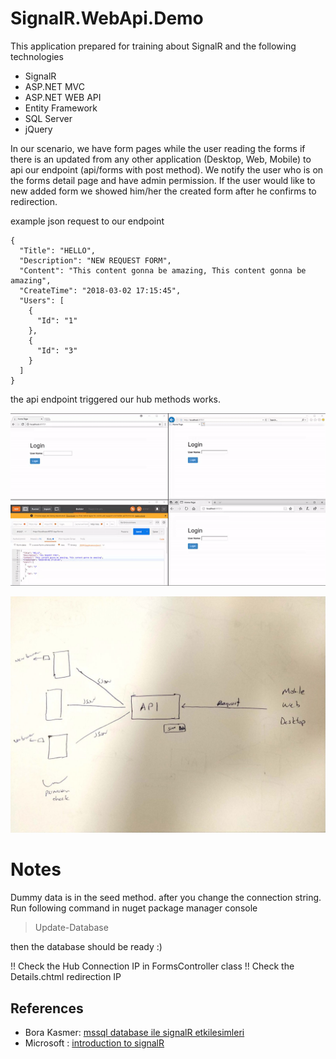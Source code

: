 # SignalR.WebApi.Demo
This application prepared for training about SignalR and the following technologies

- SignalR
- ASP.NET MVC
- ASP.NET WEB API
- Entity Framework
- SQL Server
- jQuery

In our scenario, we have form pages while the user reading the forms if there is an updated from any other application (Desktop, Web, Mobile) to api our endpoint (api/forms with post method). We notify the user who is on the forms detail page and have admin permission. If the user would like to new added form we showed him/her the created form after he confirms to redirection.

example json request to our endpoint

    {
      "Title": "HELLO",
      "Description": "NEW REQUEST FORM",
      "Content": "This content gonna be amazing, This content gonna be amazing",
      "CreateTime": "2018-03-02 17:15:45",
      "Users": [
        {
          "Id": "1"
        },
        {
          "Id": "3"
        }
      ]
    }

the api endpoint triggered our hub methods works.

![work gif](https://github.com/arslanaybars/SignalR.WebApi.Demo/blob/master/media/SignalR.WebApi.Demo.gif)

![work gif](https://github.com/arslanaybars/SignalR.WebApi.Demo/blob/master/media/SignalR.WebApi.Demo.jpg)

# Notes
Dummy data is in the seed method. after you change the connection string. Run following command in nuget package manager console

> Update-Database

then the database should be ready :)

!! Check the Hub Connection IP in FormsController class 
!! Check the Details.chtml redirection IP

## References
- Bora Kasmer: [mssql database ile signalR etkilesimleri](http://www.borakasmer.com/mssql-database-ile-signalr-etkilesimleri/)
- Microsoft : [introduction to signalR](https://docs.microsoft.com/en-us/aspnet/signalr/overview/getting-started/introduction-to-signalr)

